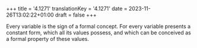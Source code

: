 +++
title = '4.1271'
translationKey = '4.1271'
date = 2023-11-26T13:02:22+01:00
draft = false
+++

Every variable is the sign of a formal concept.
For every variable presents a constant form, which all its values possess, and which can be conceived as a formal property of these values.
